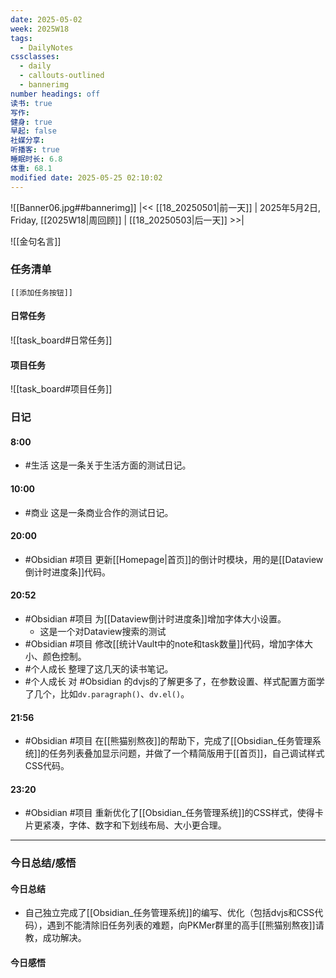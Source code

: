 ```yaml
---
date: 2025-05-02
week: 2025W18
tags:
  - DailyNotes
cssclasses:
  - daily
  - callouts-outlined
  - bannerimg
number headings: off
读书: true
写作: 
健身: true
早起: false
社媒分享: 
听播客: true
睡眠时长: 6.8
体重: 68.1
modified date: 2025-05-25 02:10:02
---
```

![[Banner06.jpg##bannerimg]]
|<< [[18_20250501|前一天]] | 2025年5月2日, Friday, [[2025W18|周回顾]]  | [[18_20250503|后一天]] >>| 

![[金句名言]]


### 任务清单

```meta-bind-embed
[[添加任务按钮]]
```

#### 日常任务
![[task_board#日常任务]]

#### 项目任务
![[task_board#项目任务]]

### 日记
#### 8:00
- #生活 这是一条关于生活方面的测试日记。
#### 10:00
- #商业 这是一条商业合作的测试日记。
#### 20:00
- #Obsidian #项目 更新[[Homepage|首页]]的倒计时模块，用的是[[Dataview倒计时进度条]]代码。
#### 20:52
- #Obsidian #项目 为[[Dataview倒计时进度条]]增加字体大小设置。
	- 这是一个对Dataview搜索的测试
- #Obsidian #项目 修改[[统计Vault中的note和task数量]]代码，增加字体大小、颜色控制。
- #个人成长 整理了这几天的读书笔记。
- #个人成长 对 #Obsidian 的dvjs的了解更多了，在参数设置、样式配置方面学了几个，比如`dv.paragraph()`、`dv.el()`。
#### 21:56
- #Obsidian #项目 在[[熊猫别熬夜]]的帮助下，完成了[[Obsidian_任务管理系统]]的任务列表叠加显示问题，并做了一个精简版用于[[首页]]，自己调试样式CSS代码。
#### 23:20
- #Obsidian #项目 重新优化了[[Obsidian_任务管理系统]]的CSS样式，使得卡片更紧凑，字体、数字和下划线布局、大小更合理。

---

### 今日总结/感悟

#### 今日总结
- 自己独立完成了[[Obsidian_任务管理系统]]的编写、优化（包括dvjs和CSS代码），遇到不能清除旧任务列表的难题，向PKMer群里的高手[[熊猫别熬夜]]请教，成功解决。

#### 今日感悟


